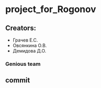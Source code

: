 # project_for_Rogonov
## Creators:
* Грачев Е.С.
* Овсянкина О.В.
* Демидова Д.О.
### Genious team 
## commit
